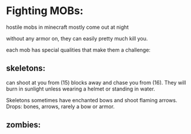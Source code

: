 Fighting MOBs:
==============

hostile mobs in minecraft mostly come out at night

without any armor on, they can easily pretty much kill you.

each mob has special qualities that make them  a challenge:


skeletons:
------------
can shoot at you from (15) blocks away and chase you from (16). They will burn in sunlight unless wearing a helmet or standing in water.

Skeletons sometimes have enchanted bows and shoot flaming arrows. Drops: bones, arrows, rarely a bow or armor.


zombies:
--------



